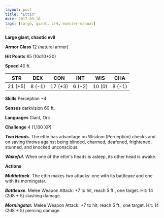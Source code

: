 ```yaml
---
layout: post
title: "Ettin"
date: 2017-09-10
tags: [large, giant, cr4, monster-manual]
---
```


**Large giant, chaotic evil**

**Armor Class** 12 (natural armor)

**Hit Points** 85 (10d10+30)

**Speed** 40 ft.

|   STR   |   DEX   |   CON   |   INT   |   WIS   |   CHA   |
|:-----:|:-----:|:-----:|:-----:|:-----:|:-----:|
| 21 (+5) | 8 (-1) | 17 (+3) | 6 (-2) | 10 (0) | 8 (-1) |

**Skills** Perception +4

**Senses** darkvision 60 ft.

**Languages** Giant, Orc

**Challenge** 4 (1,100 XP)

***Two Heads.*** The ettin has advantage on Wisdom (Perception) checks and on saving throws against being blinded, charmed, deafened, frightened, stunned, and knocked unconscious.

***Wakeful.*** When one of the ettin's heads is asleep, its other head is awake.

**Actions**

***Multiattack.*** The ettin makes two attacks: one with its battleaxe and one with its morningstar.

***Battleaxe.*** Melee Weapon Attack: +7 to hit, reach 5 ft., one target. Hit: 14 (2d8 + 5) slashing damage.

***Morningstar.*** Melee Weapon Attack: +7 to hit, reach 5 ft., one target. Hit: 14 (2d8 + 5) piercing damage.

